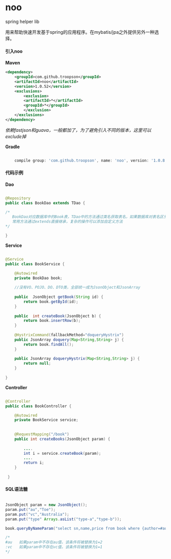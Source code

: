 # noo
spring helper lib

用来帮助快速开发基于spring的应用程序。在mybatis/jpa之外提供另外一种选择。

#### 引入noo
**Maven**

```xml
<dependency>
    <groupId>com.github.troopson</groupId>
	<artifactId>noo</artifactId>
	<version>1.0.52</version>
	<exclusions>
	    <exclusion>
		<artifactId>*</artifactId>
		<groupId>*</groupId>
	    </exclusion>
	</exclusions>
</dependency>

```

*依赖fastjson和guava，一般都加了，为了避免引入不同的版本，这里可以exclude掉*

**Gradle**
```groovy

    compile group: 'com.github.troopson', name: 'noo', version: '1.0.8', transitive: false

```


#### 代码示例

**Dao**

```java

@Repository
public class BookDao extends TDao {

/*
   BookDao对应数据库中的Book表，TDao中的方法通过类名获取表名，如果数据库对表名区分大小写，那么类名也需要保持一样。
   常用方法通过extends直接继承，复杂的操作可以添加自定义方法
*/

}

```

**Service**

```java

@Service
public class BookService {

	@Autowired
	private BookDao book;
	
	//没有VO、POJO、DO、DTO类，全部统一成为JsonObject和JsonArray
	
	public  JsonObject getBook(String id) {
		return book.getById(id);
	}
	
	public  int createBook(JsonObject b) {
		return book.insertRow(b);
	}
	
	@HystrixCommand(fallbackMethod="doqueryHystrix")
	public JsonArray doquery(Map<String,String> j) {  
	    return book.findAll(); 
	}
	
	public JsonArray doqueryHystrix(Map<String,String> j) {
		return null;
	}
	
}

```

**Controller**

```java

@Controller 
public class BookController {

    @Autowired
    private BookService service;
    
    
	@RequestMapping("/book")
	public int createBooks(JsonObject param) {
			 
		....
		int i = service.createBook(param);
		....
		return i;
    }
 
 }

```



#### SQL语法糖


```java

JsonObject param = new JsonObject();
param.put("au","Toe");
param.put("vc","Australia");
param.put("type" Arrays.asList("type-a","type-b"));

book.queryByNameParam("select sn,name,price from book where {author=#au} and {country=:vc} and {type in :type}", param);

/*
#au   如果param中不存在au值，该条件将被替换为1=2
:vc   如果param中不存在vc值，该条件将被替换为1=1
*/

```




